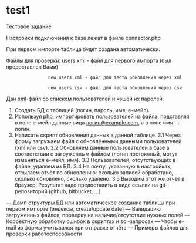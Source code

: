 test1
=====

Тестовое задание

Настройки подключения к базе лежат в файле connector.php

При первом импорте таблица будет создана автоматически.

Файлы для проверки: users.xml - файл для первого импорта (был предоставлен Вами)

                    new_users.xml - файл для теста обновления через xml
                    
                    new_users.csv - файл для теста обновления через csv

Дан xml-файл со списком пользователей и хэшей их паролей.
1. Создать БД с таблицей (логин, пароль, имя, е-мейл).
2. Используя php, импортировать пользователей из файла, подставляя в поле е-мейл данные вида логин@example.com, а в поле имя — логин.
3. Написать скрипт обновления данных в данной таблице.
3.1 Через форму загружаем файл с обновлёнными данными пользователей (xml или csv).
3.2 Обновляем данные пользователей в базе в соответствии с загруженным файлом (логин постоянный, могут изменяться е-мейл, имя).
3.3 Пользователей, отсутствующих в файле, удаляем из БД.
3.4 На почту, указанную в настройках, отсылаем отчёт по обновлению: сколько записей обработано, сколько обновлено, сколько удалено.
3.5 Выводим этот же отчёт в браузер.
Результат надо предоставить в виде ссылки на git-репозиторий (github, bitbucket, ...)


— Дамп структуры БД или автоматическое создание таблицы при первом импорте (индексы, create/update date)
— Валидацию загруженных файлов, проверку на наличие/отсутствие нужных полей
— Корректную обработку ошибок в скриптах и sql-запросах
— Чтобы e-mail из формы учитывался при отправке отчёта
— Примеры файлов для проверки работоспособности
